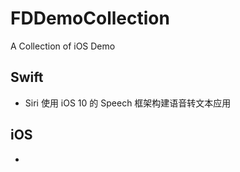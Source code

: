 # FDDemoCollection
A Collection of iOS Demo

## Swift
- Siri  使用 iOS 10 的 Speech 框架构建语音转文本应用

## iOS
- 


